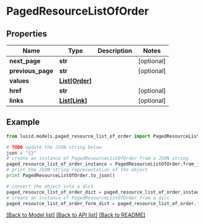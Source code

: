 # PagedResourceListOfOrder


## Properties
Name | Type | Description | Notes
------------ | ------------- | ------------- | -------------
**next_page** | **str** |  | [optional] 
**previous_page** | **str** |  | [optional] 
**values** | [**List[Order]**](Order.md) |  | 
**href** | **str** |  | [optional] 
**links** | [**List[Link]**](Link.md) |  | [optional] 

## Example

```python
from lusid.models.paged_resource_list_of_order import PagedResourceListOfOrder

# TODO update the JSON string below
json = "{}"
# create an instance of PagedResourceListOfOrder from a JSON string
paged_resource_list_of_order_instance = PagedResourceListOfOrder.from_json(json)
# print the JSON string representation of the object
print PagedResourceListOfOrder.to_json()

# convert the object into a dict
paged_resource_list_of_order_dict = paged_resource_list_of_order_instance.to_dict()
# create an instance of PagedResourceListOfOrder from a dict
paged_resource_list_of_order_form_dict = paged_resource_list_of_order.from_dict(paged_resource_list_of_order_dict)
```
[[Back to Model list]](../README.md#documentation-for-models) [[Back to API list]](../README.md#documentation-for-api-endpoints) [[Back to README]](../README.md)


